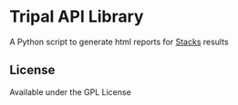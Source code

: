 # Tripal API Library

A Python script to generate html reports for [Stacks](http://catchenlab.life.illinois.edu/stacks/) results

## License

Available under the GPL License
